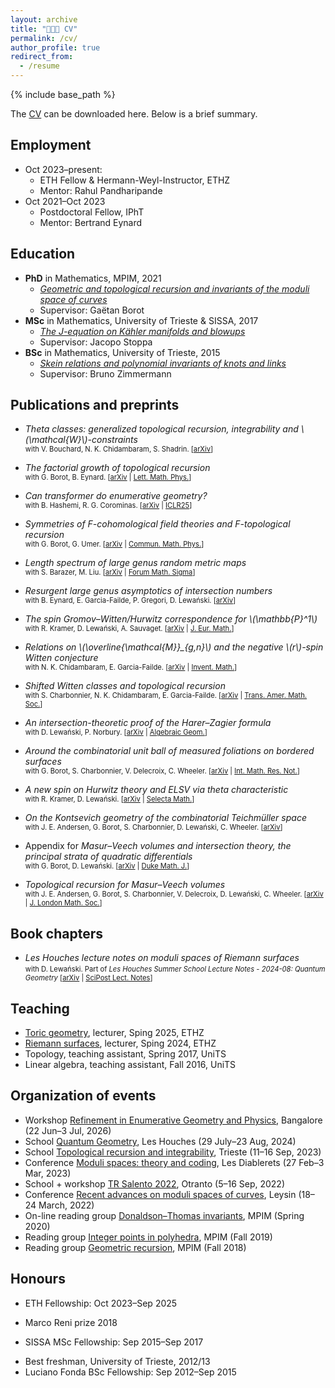 ```yaml
---
layout: archive
title: "👨🏻‍🎓 CV"
permalink: /cv/
author_profile: true
redirect_from:
  - /resume
---
```


{% include base_path %}

The [CV](http://agiacche.github.io/files/giacchetto_cv_en.pdf) can be downloaded here. Below is a brief summary.

Employment
------
* Oct 2023–present: 
  * ETH Fellow & Hermann-Weyl-Instructor, ETHZ
  * Mentor: Rahul Pandharipande
* Oct 2021–Oct 2023
  * Postdoctoral Fellow, IPhT
  * Mentor: Bertrand Eynard

Education
------
* **PhD** in Mathematics, MPIM, 2021
  * *[Geometric and topological recursion and invariants of the moduli space of curves](https://bonndoc.ulb.uni-bonn.de/xmlui/handle/20.500.11811/9385)*
  * Supervisor: Gaëtan Borot
* **MSc** in Mathematics, University of Trieste & SISSA, 2017
  * *[The J-equation on Kähler manifolds and blowups](http://agiacche.github.io/files/MScThesis.pdf)*
  * Supervisor: Jacopo Stoppa
* **BSc** in Mathematics, University of Trieste, 2015
  * *[Skein relations and polynomial invariants of knots and links](http://agiacche.github.io/files/BScThesis.pdf)*
  * Supervisor: Bruno Zimmermann

Publications and preprints
------
* *Theta classes: generalized topological recursion, integrability and \\(\mathcal{W}\\)-constraints*  
<span style="font-size: 0.8em;">with V. Bouchard, N. K. Chidambaram, S. Shadrin. \[[arXiv](https://arxiv.org/abs/2505.11291)\]</span>

* *The factorial growth of topological recursion*  
<span style="font-size: 0.8em;">with G. Borot, B. Eynard. \[[arXiv](https://arxiv.org/abs/2409.17838) | [Lett. Math. Phys.](https://doi.org/10.1007/s11005-025-01950-z)\]</span>

* *Can transformer do enumerative geometry?*  
<span style="font-size: 0.8em;">with B. Hashemi, R. G. Corominas. \[[arXiv](https://www.arxiv.org/abs/2408.14915) | [ICLR25](https://openreview.net/forum?id=4X9RpKH4Ls)\]</span>

* *Symmetries of F-cohomological field theories and F-topological recursion*  
<span style="font-size: 0.8em;">with G. Borot, G. Umer. \[[arXiv](https://arxiv.org/abs/2406.06304) | [Commun. Math. Phys.](https://arxiv.org/abs/2406.06304)\]</span>

* *Length spectrum of large genus random metric maps*  
<span style="font-size: 0.8em;">with S. Barazer, M. Liu. \[[arXiv](https://arxiv.org/abs/2312.10517) | [Forum Math. Sigma](https://doi.org/10.1017/fms.2025.31)\]</span>

* *Resurgent large genus asymptotics of intersection numbers*  
<span style="font-size: 0.8em;">with B. Eynard, E. Garcia-Failde, P. Gregori, D. Lewański. \[[arXiv](https://arxiv.org/abs/2309.03143)\]</span>

* *The spin Gromov–Witten/Hurwitz correspondence for \\(\mathbb{P}^1\\)*  
<span style="font-size: 0.8em;">with R. Kramer, D. Lewański, A. Sauvaget. \[[arXiv](https://arxiv.org/abs/2208.03259) | [J. Eur. Math.](https://doi.org/10.4171/jems/1588)\]</span>

* *Relations on \\(\overline{\mathcal{M}}_{g,n}\\) and the negative \\(r\\)-spin Witten conjecture*  
<span style="font-size: 0.8em;">with N. K. Chidambaram, E. Garcia-Failde. \[[arXiv](https://arxiv.org/abs/2205.15621) | [Invent. Math.](https://arxiv.org/abs/2205.15621)\]</span>

* *Shifted Witten classes and topological recursion*  
<span style="font-size: 0.8em;">with S. Charbonnier, N. K. Chidambaram, E. Garcia-Failde. \[[arXiv](https://arxiv.org/abs/2203.16523) | [Trans. Amer. Math. Soc.](https://doi.org/10.1090/tran/9046)\]</span>

* *An intersection-theoretic proof of the Harer–Zagier formula*  
<span style="font-size: 0.8em;">with D. Lewański, P. Norbury. \[[arXiv](https://arxiv.org/abs/2112.11137) | [Algebraic Geom.](https://doi.org/10.14231/AG-2023-004)\]</span>

* *Around the combinatorial unit ball of measured foliations on bordered surfaces*  
<span style="font-size: 0.8em;">with G. Borot, S. Charbonnier, V. Delecroix, C. Wheeler. \[[arXiv](https://arxiv.org/abs/2110.12538) | [Int. Math. Res. Not.](https://doi.org/10.1093/imrn/rnac231)\]</span>

* *A new spin on Hurwitz theory and ELSV via theta characteristic*  
<span style="font-size: 0.8em;">with R. Kramer, D. Lewański. \[[arXiv](https://arxiv.org/abs/2112.11137) | [Selecta Math.](https://arxiv.org/abs/2112.11137)\]</span>

* *On the Kontsevich geometry of the combinatorial Teichmüller space*  
<span style="font-size: 0.8em;">with J. E. Andersen, G. Borot, S. Charbonnier, D. Lewański, C. Wheeler. \[[arXiv](https://arxiv.org/abs/2010.11806)\]</span>

* Appendix for *Masur–Veech volumes and intersection theory, the principal strata of quadratic differentials*  
<span style="font-size: 0.8em;">with G. Borot, D. Lewański. \[[arXiv](https://arxiv.org/abs/1912.02267) | [Duke Math. J.](https://doi.org/10.1215/00127094-2022-0063)\]</span>

* *Topological recursion for Masur–Veech volumes*  
<span style="font-size: 0.8em;">with J. E. Andersen, G. Borot, S. Charbonnier, V. Delecroix, D. Lewański, C. Wheeler. \[[arXiv](https://arxiv.org/abs/1905.10352) | [J. London Math. Soc.](https://doi.org/10.1112/jlms.12686)\]</span>

Book chapters
------
* *Les Houches lecture notes on moduli spaces of Riemann surfaces*  
<span style="font-size: 0.8em;">with D. Lewański. Part of *Les Houches Summer School Lecture Notes - 2024-08: Quantum Geometry* \[[arXiv](https://arxiv.org/abs/2505.11291) | [SciPost Lect. Notes](https://scipost.org/submissions/scipost_202504_00028v1/)\]</span>


Teaching
------
* [Toric geometry](https://agiacche.github.io/teaching/2025-spring-ToricGeometry), lecturer, Sping 2025, ETHZ
* [Riemann surfaces](https://agiacche.github.io/teaching/2024-spring-RiemannSurfaces), lecturer, Sping 2024, ETHZ
* Topology, teaching assistant, Spring 2017, UniTS
* Linear algebra, teaching assistant, Fall 2016, UniTS

Organization of events
------
* Workshop [Refinement in Enumerative Geometry and Physics](https://www.icts.res.in/current-and-upcoming-events), Bangalore (22 Jun–3 Jul, 2026)
* School [Quantum Geometry](https://houches24.github.io), Les Houches (29 July–23 Aug, 2024)
* School [Topological recursion and integrability](https://indico.in2p3.fr/event/29404), Trieste (11–16 Sep, 2023)
* Conference [Moduli spaces: theory and coding](https://indico.in2p3.fr/event/28594), Les Diablerets (27 Feb–3 Mar, 2023)
* School + workshop [TR Salento 2022](https://sites.google.com/view/tr-salento-2022/home), Otranto (5–16 Sep, 2022)
* Conference [Recent advances on moduli spaces of curves](https://sites.google.com/view/moduli2022/home), Leysin (18–24 March, 2022)
* On-line reading group [Donaldson–Thomas invariants](https://www.mathematik.hu-berlin.de/de/forschung/forschungsgebiete/mathematische-physik/borot-mp-homepage/online-reading-group-stability-conditions-and-dt-invariants), MPIM (Spring 2020)
* Reading group [Integer points in polyhedra](https://sites.google.com/view/integerpointsonpolyhedra/home), MPIM (Fall 2019)
* Reading group [Geometric recursion](https://sites.google.com/view/grlearningseminar/home), MPIM (Fall 2018)

<!--
Research stays
------
* 2024 – University of Edinburgh, University of Tokyo, University of Science and Technology of China
* 2023 – University of Trieste
* 2022 – University of Geneva, SISSA, Leiden University, Humboldt University, University of Trieste
* 2021 – Humboldt University
* 2020 – University of Melbourne
* 2019 – Centre for Quantum Mathematics
-->

Honours
------
* ETH Fellowship: Oct 2023–Sep 2025
<!-- * Oberwolfach Leibniz Graduate Students 2021 -->
* Marco Reni prize 2018
<!-- * Friulovest Bank award 2017 -->
* SISSA MSc Fellowship: Sep 2015–Sep 2017
<!-- * Friulovest Bank award 2015 -->
* Best freshman, University of Trieste, 2012/13
* Luciano Fonda BSc Fellowship: Sep 2012–Sep 2015